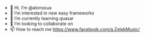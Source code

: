 - 👋 Hi, I’m @alonsoua
- 👀 I’m interested in new easy frameworks
- 🌱 I’m currently learning quasar
- 💞️ I’m looking to collaborate on 
- 📫 How to reach me https://www.facebook.com/a.ZelekMusic/

<!---
alonsoua/alonsoua is a ✨ special ✨ repository because its `README.md` (this file) appears on your GitHub profile.
You can click the Preview link to take a look at your changes.
--->
